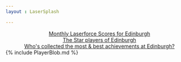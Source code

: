 ```yaml
---
layout : LaserSplash

---
```



	
<center>
<a href = "{{ "MonthlyScores " | relative_url }}" > Monthly Laserforce Scores for Edinburgh</a> <br/>
<a href = "{{ "StarQuality " | relative_url }}" > The Star players of Edinburgh</a> <br/>
<a href = "{{ "Overachievers " | relative_url }}" > Who's collected the most & best achievements at Edinburgh?</a>
</center>

<div style = "margin-right:auto; margin-left:auto; width: 558px;">
{% include PlayerBlob.md %}  